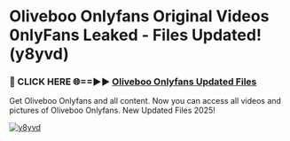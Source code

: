 # Oliveboo Onlyfans Original Videos 0nlyFans Leaked - Files Updated! (y8yvd)

<h3>🔴 CLICK HERE 🌐==►► <a href="https://tinyurl.com/ehrbuxhb" rel="nofollow">Oliveboo Onlyfans Updated Files</a></h3>

Get Oliveboo Onlyfans and all content. Now you can access all videos and pictures of Oliveboo Onlyfans. New Updated Files 2025!

[![y8yvd](https://i.imgur.com/lVYEuWS.gif)](https://tinyurl.com/ehrbuxhb)
